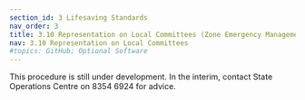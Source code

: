 ```yaml
---
section_id: 3 Lifesaving Standards
nav_order: 3
title: 3.10 Representation on Local Committees (Zone Emergency Management Committee (ZEMC) / Zone Emergency Support Team (ZEST)) (To be issued)
nav: 3.10 Representation on Local Committees
#topics: GitHub; Optional Software
---
```


This procedure is still under development. In the interim, contact State Operations Centre on 8354 6924 for advice.